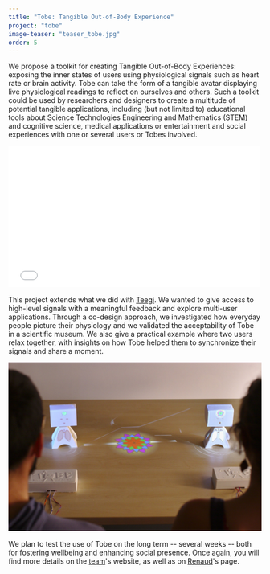 ```yaml
---
title: "Tobe: Tangible Out-of-Body Experience"
project: "tobe"
image-teaser: "teaser_tobe.jpg"
order: 5
---
```


We propose a toolkit for creating Tangible Out-of-Body Experiences: exposing the inner states of users using physiological signals such as heart rate or brain activity. Tobe can take the form of a tangible avatar displaying live physiological readings to reflect on ourselves and others. Such a toolkit could be used by researchers and designers to create a multitude of potential tangible applications, including (but not limited to) educational tools about Science Technologies Engineering and Mathematics (STEM) and cognitive science, medical applications or entertainment and social experiences with one or several users or Tobes involved.

<iframe src="//player.vimeo.com/video/142287968" width="500" height="281" frameborder="0" webkitallowfullscreen mozallowfullscreen allowfullscreen ></iframe>

This project extends what we did with [Teegi](http://phd.jfrey.info/projects/teegi/). We wanted to give access to high-level signals with a meaningful feedback and explore multi-user applications. Through a co-design approach, we investigated how everyday people picture their physiology and we validated the acceptability of Tobe in a scientific museum. We also give a practical example where two users relax together, with insights on how Tobe helped them to synchronize their signals and share a moment.

![Tobe for multi-user relaxation](/images/tobe/tobe_coherence.jpg)

We plan to test the use of Tobe on the long term -- several weeks --  both for fostering wellbeing and enhancing social presence. Once again, you will find  more details on the [team](https://team.inria.fr/potioc/scientific-subjects/tobe-tangible-out-of-body-experience/)'s website, as well as on [Renaud](http://renaudgervais.github.io/tobe/)'s page.
